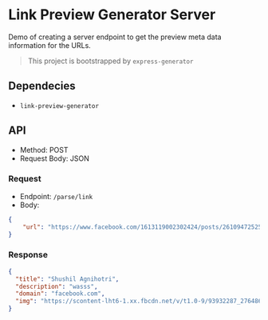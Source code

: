 # Link Preview Generator Server

Demo of creating a server endpoint to get the preview meta data information for the URLs.

> This project is bootstrapped by `express-generator`

## Dependecies

- `link-preview-generator`


## API

- Method: POST
- Request Body: JSON

### Request
- Endpoint: `/parse/link`
- Body:

```json
{
	"url": "https://www.facebook.com/1613119002302424/posts/2610947252519589/"
}
```

### Response

```json
{
  "title": "Shushil Agnihotri",
  "description": "wasss",
  "domain": "facebook.com",
  "img": "https://scontent-lht6-1.xx.fbcdn.net/v/t1.0-9/93932287_2764867483640728_2775834816489193472_n.jpg?_nc_cat=100&_nc_sid=de0e5b&_nc_ohc=8LtLU33hni0AX9OLO88_nc_ht=scontent-lht6-1.xx&oh=668aebd370e6f853bf5e264e3a4e4c30&oe=5ECA71D6"
}
```

